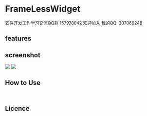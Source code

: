 # FrameLessWidget

软件开发工作学习交流QQ群 157978042 欢迎加入
我的QQ: 307060248

## features

## screenshot

![](https://github.com/sangxiaokai/FrameLessWidget/blob/master/screenshot/black.png)
![](https://github.com/sangxiaokai/FrameLessWidget/blob/master/screenshot/green.png)

## How to Use

```qt


```

## Licence